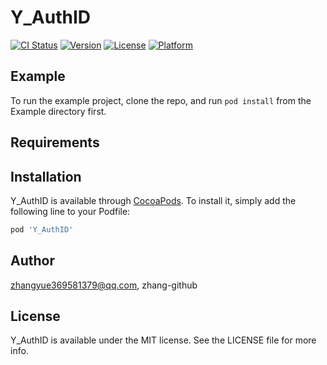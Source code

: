 # Y_AuthID

[![CI Status](http://img.shields.io/travis/zhangyue369581379@qq.com/Y_AuthID.svg?style=flat)](https://travis-ci.org/zhangyue369581379@qq.com/Y_AuthID)
[![Version](https://img.shields.io/cocoapods/v/Y_AuthID.svg?style=flat)](http://cocoapods.org/pods/Y_AuthID)
[![License](https://img.shields.io/cocoapods/l/Y_AuthID.svg?style=flat)](http://cocoapods.org/pods/Y_AuthID)
[![Platform](https://img.shields.io/cocoapods/p/Y_AuthID.svg?style=flat)](http://cocoapods.org/pods/Y_AuthID)

## Example

To run the example project, clone the repo, and run `pod install` from the Example directory first.

## Requirements

## Installation

Y_AuthID is available through [CocoaPods](http://cocoapods.org). To install
it, simply add the following line to your Podfile:

```ruby
pod 'Y_AuthID'
```

## Author

zhangyue369581379@qq.com, zhang-github

## License

Y_AuthID is available under the MIT license. See the LICENSE file for more info.
